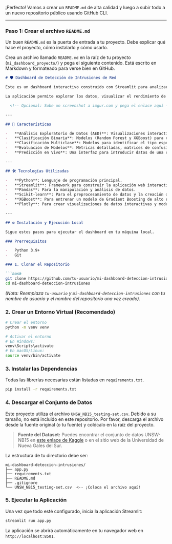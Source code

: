 ¡Perfecto! Vamos a crear un `README.md` de alta calidad y luego a subir todo a un nuevo repositorio público usando GitHub CLI.

---

### Paso 1: Crear el archivo `README.md`

Un buen `README.md` es la puerta de entrada a tu proyecto. Debe explicar qué hace el proyecto, cómo instalarlo y cómo usarlo.

Crea un archivo llamado `README.md` en la raíz de tu proyecto (`mi_dashboard_proyecto/`) y pega el siguiente contenido. Está escrito en Markdown y formateado para verse bien en GitHub.

```markdown
# 🛡️ Dashboard de Detección de Intrusiones de Red

Este es un dashboard interactivo construido con Streamlit para analizar el conjunto de datos **UNSW-NB15** y entrenar modelos de Machine Learning para la detección de intrusiones de red.

La aplicación permite explorar los datos, visualizar el rendimiento de diferentes modelos de clasificación y realizar predicciones en vivo sobre nuevas conexiones de red.

  <!-- Opcional: Sube un screenshot a imgur.com y pega el enlace aquí -->

---

## 🚀 Características

-   **Análisis Exploratorio de Datos (AED)**: Visualizaciones interactivas de la distribución de datos, tipos de ataque y características clave.
-   **Clasificación Binaria**: Modelos (Random Forest y XGBoost) para clasificar el tráfico como `Normal` o `Ataque`.
-   **Clasificación Multiclase**: Modelos para identificar el tipo específico de ataque (`Generic`, `Exploits`, `Fuzzers`, etc.).
-   **Evaluación de Modelos**: Métricas detalladas, matrices de confusión interactivas e importancia de características para cada modelo.
-   **Predicción en Vivo**: Una interfaz para introducir datos de una conexión de red y obtener una predicción instantánea del modelo.

---

## 🛠️ Tecnologías Utilizadas

-   **Python**: Lenguaje de programación principal.
-   **Streamlit**: Framework para construir la aplicación web interactiva.
-   **Pandas**: Para la manipulación y análisis de datos.
-   **Scikit-learn**: Para el preprocesamiento de datos y la creación de modelos de Machine Learning.
-   **XGBoost**: Para entrenar un modelo de Gradient Boosting de alto rendimiento.
-   **Plotly**: Para crear visualizaciones de datos interactivas y modernas.

---

## ⚙️ Instalación y Ejecución Local

Sigue estos pasos para ejecutar el dashboard en tu máquina local.

### Prerrequisitos

-   Python 3.9+
-   Git

### 1. Clonar el Repositorio

```bash
git clone https://github.com/tu-usuario/mi-dashboard-deteccion-intrusiones.git
cd mi-dashboard-deteccion-intrusiones
```
*(Nota: Reemplaza `tu-usuario` y `mi-dashboard-deteccion-intrusiones` con tu nombre de usuario y el nombre del repositorio una vez creado).*

### 2. Crear un Entorno Virtual (Recomendado)

```bash
# Crear el entorno
python -m venv venv

# Activar el entorno
# En Windows:
venv\Scripts\activate
# En macOS/Linux:
source venv/bin/activate
```

### 3. Instalar las Dependencias

Todas las librerías necesarias están listadas en `requirements.txt`.

```bash
pip install -r requirements.txt
```

### 4. Descargar el Conjunto de Datos

Este proyecto utiliza el archivo `UNSW_NB15_testing-set.csv`. Debido a su tamaño, no está incluido en este repositorio. Por favor, descarga el archivo desde la fuente original (o tu fuente) y colócalo en la raíz del proyecto.

> **Fuente del Dataset:** Puedes encontrar el conjunto de datos UNSW-NB15 en [este enlace de Kaggle](https://www.kaggle.com/datasets/mrwellsdavid/unsw-nb15) o en el sitio web de la Universidad de Nueva Gales del Sur.

La estructura de tu directorio debe ser:
```
mi-dashboard-deteccion-intrusiones/
├── app.py
├── requirements.txt
├── README.md
├── .gitignore
└── UNSW_NB15_testing-set.csv  <-- ¡Coloca el archivo aquí!
```

### 5. Ejecutar la Aplicación

Una vez que todo esté configurado, inicia la aplicación Streamlit:

```bash
streamlit run app.py
```

La aplicación se abrirá automáticamente en tu navegador web en `http://localhost:8501`.
